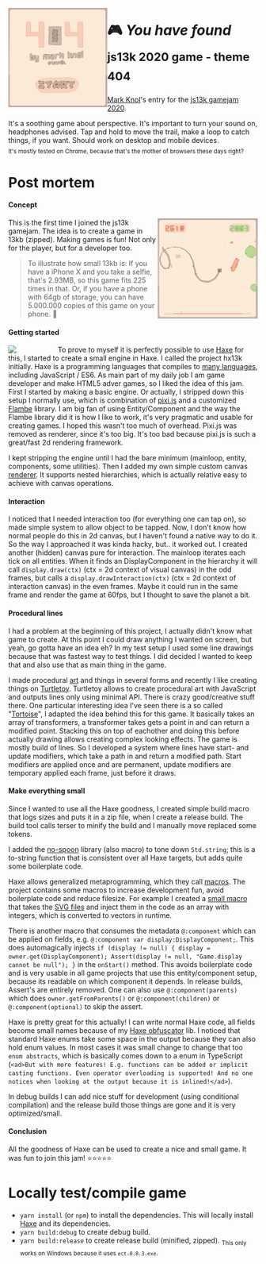 <a href="https://games.stroep.nl/hx13k-2020"><img src="js13k-2020-markknol-splash.gif" width="200" align="left" /></a>
# 🎮 _You have found_ <sub>js13k 2020 game - theme 404<sub>

[Mark Knol](https://twitter.com/mknol)'s entry for the [js13k gamejam 2020](https://js13kgames.com/).

It's a soothing game about perspective. It's important to turn your sound on, headphones advised. 
Tap and hold to move the trail, make a loop to catch things, if you want.
Should work on desktop and mobile devices.  
<sub>It's mostly tested on Chrome, because that's the mother of browsers these days right?</sub>

# Post mortem

#### Concept
<a href="https://games.stroep.nl/hx13k-2020"><img src="js13k-2020-markknol-gameplay.gif" width="40%" align="right" /></a>

This is the first time I joined the js13k gamejam. The idea is to create a game in 13kb (zipped). Making games is fun! Not only for the player, but for a developer too. 

> To illustrate how small 13kb is: If you have a iPhone X and you take a selfie, that's 2.93MB, so this game fits 225 times in that. Or, if you have a phone with 64gb of storage, you can have 5.000.000 copies of this game on your phone. 🤯


#### Getting started

<img src="https://haxe.org/img/branding/haxe-logo-vertical-white-background.png" width="100" align="left" />

To prove to myself it is perfectly possible to use [Haxe](https://haxe.org) for this, I started to create a small engine in Haxe. I called the project hx13k initially. Haxe is a programming languages that compiles to [many languages](https://haxe.org/documentation/introduction/compiler-targets.html), including JavaScript / ES6. 
As main part of my daily job I am game developer and make HTML5 adver games, so I liked the idea of this jam.
First I started by making a basic engine. Or actually, I stripped down this setup I normally use, which is combination of [pixi.js](https://github.com/pixijs/pixi.js) and a customized [Flambe](https://github.com/aduros/flambe) library. 
I am big fan of using Entity/Component and the way the Flambe library did it is how I like to work, it's very pragmatic and usable for creating games. I hoped this wasn't too much of overhead.
Pixi.js was removed as renderer, since it's too big. It's too bad because pixi.js is such a great/fast 2d rendering framework.

I kept stripping the engine until I had the bare minimum (mainloop, entity, components, some utilities).
Then I added my own simple custom canvas [renderer](src/flambe/Renderer.hx). It supports nested hierarchies, which is actually relative easy to achieve with canvas operations.

#### Interaction

I noticed that I needed interaction too (for everything one can tap on), so made simple system to allow object to be tapped.
Now, I don't know how normal people do this in 2d canvas, but I haven't found a native way to do it. So the way I approached it was kinda hacky, but.. it worked out. 
I created another (hidden) canvas pure for interaction. The mainloop iterates each tick on all entities. 
When it finds an DisplayComponent in the hierarchy it will call `display.draw(ctx)` (ctx = 2d context of visual canvas) in the odd frames, but calls a `display.drawInteraction(ctx)` (ctx = 2d context of interaction canvas) in the even frames.
Maybe it could run in the same frame and render the game at 60fps, but I thought to save the planet a bit.

#### Procedural lines
I had a problem at the beginning of this project, I actually didn't know what game to create. 
At this point I could draw anything I wanted on screen, but yeah, go gotta have an idea eh? 
In my test setup I used some line drawings because that was fastest way to test things. I did decided I wanted to keep that and also use that as main thing in the game. 

I made procedural [art](https://www.curioos.com/markknol) and things in several forms and recently I like creating things on [Turtletoy](https://turtletoy.net/user/markknol). 
Turtletoy allows to create procedural art with JavaScript and outputs lines only using minimal API. There is crazy good/creative stuff there. 
One particular interesting idea I've seen there is a so called "[Tortoise](https://turtletoy.net/turtle/102cbd7c4d)", I adapted the idea behind this for this game. 
It basically takes an array of transformers, a transformer takes gets a point in and can return a modified point. Stacking this on top of eachother and doing this before actually drawing allows creating complex looking effects.
The game is mostly build of lines. So I developed a system where lines have start- and update modifiers, which take a path in and return a modified path. 
Start modifiers are applied once and are permanent, update modifiers are temporary applied each frame, just before it draws.

#### Make everything small

Since I wanted to use all the Haxe goodness, I created simple build macro that logs sizes and puts it in a zip file, when I create a release build. 
The build tool calls terser to minify the build and I manually move replaced some tokens.

I added the [no-spoon](https://github.com/back2dos/no-spoon/) library (also macro) to tone down `Std.string`; this is a to-string function that is consistent over all Haxe targets, but adds quite some boilerplate code.

Haxe allows generalized metaprogramming, which they call [macros](https://haxe.org/manual/macro.html). The project contains some macros to increase development fun, avoid boilerplate code and reduce filesize. For example I created a [small macro](src/game/display/PathMacro.hx) that takes the [SVG files](./svg/) and inject them in the code as an array with integers, which is converted to vectors in runtime. 

There is another macro that consumes the metadata `@:component` which can be applied on fields, e.g. `@:component var display:DisplayComponent;`. This does automagically injects `if (display != null) { display = owner.get(DisplayComponent); Assert(display != null, "Game.display cannot be null"); }` in the `onStart()` method. This avoids boilerplate code and is very usable in all game projects that use this entity/component setup, because its readable on which component it depends. In release builds, Assert's are entirely removed. One can also use `@:component(parents)` which does `owner.getFromParents()` or `@:component(children)` or `@:component(optional)` to skip the assert.

Haxe is pretty great for this actually! I can write normal Haxe code, all fields become small names because of my [Haxe obfuscator](https://github.com/markknol/hxobfuscator) lib. 
I noticed that standard Haxe enums take some space in the output because they can also hold enum values. In most cases it was small change to change that too `enum abstracts`, which is basically comes down to a enum in TypeScript (`<ad>But with more features! E.g. functions can be added or implicit casting functions. Even operator overloading is supported! And no one notices when looking at the output because it is inlined!</ad>`).

In debug builds I can add nice stuff for development (using conditional compilation) and the release build those things are gone and it is very optimized/small.

#### Conclusion

All the goodness of Haxe can be used to create a nice and small game. It was fun to join this jam! ⭐⭐⭐⭐⭐

# Locally test/compile game 

 * `yarn install` (or `npm`) to install the dependencies. This will locally install [Haxe](https://haxe.org) and its dependencies.
 * `yarn build:debug` to create debug build.
 * `yarn build:release` to create release build (minified, zipped). <sub>This only works on Windows because it uses `ect-0.8.3.exe`.</sub>
